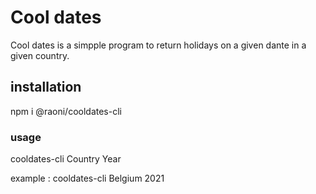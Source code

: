 # Cool dates
Cool dates is a simpple program to return holidays on a given dante in a given country.

## installation

npm i @raoni/cooldates-cli

### usage

cooldates-cli Country Year

example : cooldates-cli Belgium 2021


